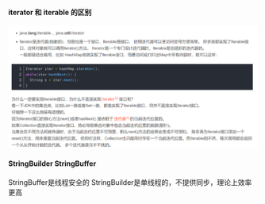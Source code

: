 

#### iterator 和 iterable 的区别  
![img_29.png](img_29.png)      


#### StringBuilder StringBuffer
StringBuffer是线程安全的
StringBuilder是单线程的，不提供同步，理论上效率更高  



